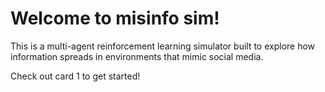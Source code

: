 # Welcome to misinfo sim! 

This is a multi-agent reinforcement learning simulator built to explore how information spreads in environments that mimic social media. 

Check out card 1 to get started!